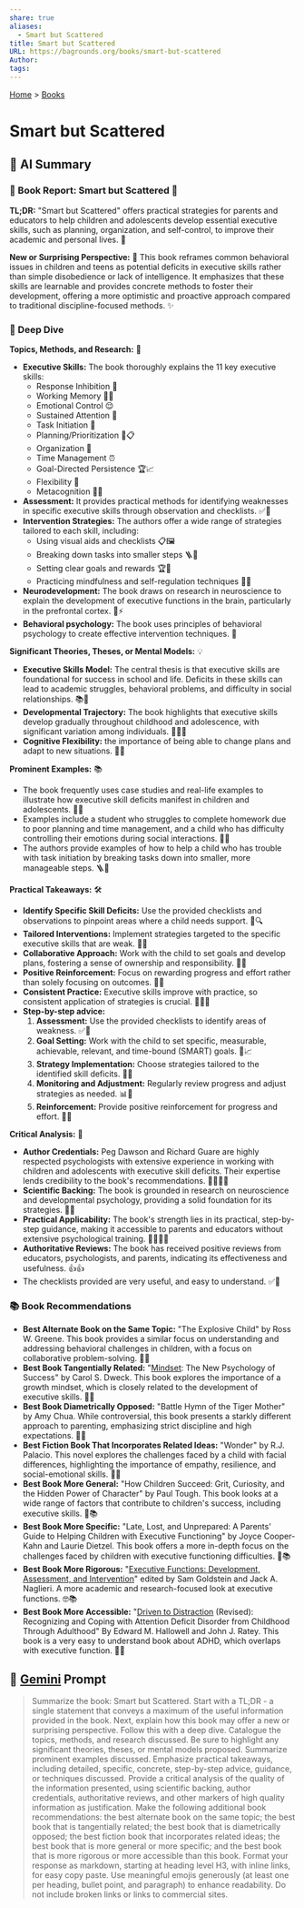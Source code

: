 ```yaml
---
share: true
aliases:
  - Smart but Scattered
title: Smart but Scattered
URL: https://bagrounds.org/books/smart-but-scattered
Author: 
tags: 
---
```

[Home](../index.md) > [Books](./index.md)  
# Smart but Scattered  
## 🤖 AI Summary  
### 📖 Book Report: Smart but Scattered 🧩  
**TL;DR:** "Smart but Scattered" offers practical strategies for parents and educators to help children and adolescents develop essential executive skills, such as planning, organization, and self-control, to improve their academic and personal lives. 🚀  
  
**New or Surprising Perspective:** 🤔 This book reframes common behavioral issues in children and teens as potential deficits in executive skills rather than simple disobedience or lack of intelligence. It emphasizes that these skills are learnable and provides concrete methods to foster their development, offering a more optimistic and proactive approach compared to traditional discipline-focused methods. ✨  
  
### 🧠 Deep Dive  
**Topics, Methods, and Research:** 🔬  
* **Executive Skills:** The book thoroughly explains the 11 key executive skills:  
    * Response Inhibition 🛑  
    * Working Memory 🧠💭  
    * Emotional Control 😌  
    * Sustained Attention 🎯  
    * Task Initiation 🏁  
    * Planning/Prioritization 📅📋  
    * Organization 📂  
    * Time Management ⏰  
    * Goal-Directed Persistence 🏆📈  
    * Flexibility 🤸  
    * Metacognition 🧐💡  
* **Assessment:** It provides practical methods for identifying weaknesses in specific executive skills through observation and checklists. ✅📝  
* **Intervention Strategies:** The authors offer a wide range of strategies tailored to each skill, including:  
    * Using visual aids and checklists 📋🖼️  
    * Breaking down tasks into smaller steps 🪜🧩  
    * Setting clear goals and rewards 🏆🌟  
    * Practicing mindfulness and self-regulation techniques 🧘🌿  
* **Neurodevelopment:** The book draws on research in neuroscience to explain the development of executive functions in the brain, particularly in the prefrontal cortex. 🧠⚡  
* **Behavioral psychology:** The book uses principles of behavioral psychology to create effective intervention techniques. 🤝  
  
**Significant Theories, Theses, or Mental Models:** 💡  
* **Executive Skills Model:** The central thesis is that executive skills are foundational for success in school and life. Deficits in these skills can lead to academic struggles, behavioral problems, and difficulty in social relationships. 📚🔑  
* **Developmental Trajectory:** The book highlights that executive skills develop gradually throughout childhood and adolescence, with significant variation among individuals. 👶🧑‍🦱  
* **Cognitive Flexibility:** the importance of being able to change plans and adapt to new situations. 🔄🌱  
  
**Prominent Examples:** 📚  
* The book frequently uses case studies and real-life examples to illustrate how executive skill deficits manifest in children and adolescents. 👦👧  
* Examples include a student who struggles to complete homework due to poor planning and time management, and a child who has difficulty controlling their emotions during social interactions. 📝😢  
* The authors provide examples of how to help a child who has trouble with task initiation by breaking tasks down into smaller, more manageable steps. 🪜🧩  
  
**Practical Takeaways:** 🛠️  
* **Identify Specific Skill Deficits:** Use the provided checklists and observations to pinpoint areas where a child needs support. 🎯🔍  
* **Tailored Interventions:** Implement strategies targeted to the specific executive skills that are weak. 🔧🎯  
* **Collaborative Approach:** Work with the child to set goals and develop plans, fostering a sense of ownership and responsibility. 🤝🤝  
* **Positive Reinforcement:** Focus on rewarding progress and effort rather than solely focusing on outcomes. 👏🌟  
* **Consistent Practice:** Executive skills improve with practice, so consistent application of strategies is crucial. 🏋️‍♂️🔄  
* **Step-by-step advice:**  
    1.  **Assessment:** Use the provided checklists to identify areas of weakness. ✅📝  
    2.  **Goal Setting:** Work with the child to set specific, measurable, achievable, relevant, and time-bound (SMART) goals. 🎯📈  
    3.  **Strategy Implementation:** Choose strategies tailored to the identified skill deficits. 🔧🎯  
    4.  **Monitoring and Adjustment:** Regularly review progress and adjust strategies as needed. 📊🔄  
    5.  **Reinforcement:** Provide positive reinforcement for progress and effort. 👏🌟  
  
**Critical Analysis:** 🧐  
* **Author Credentials:** Peg Dawson and Richard Guare are highly respected psychologists with extensive experience in working with children and adolescents with executive skill deficits. Their expertise lends credibility to the book's recommendations. 👩‍⚕️👨‍⚕️  
* **Scientific Backing:** The book is grounded in research on neuroscience and developmental psychology, providing a solid foundation for its strategies. 🧠🔬  
* **Practical Applicability:** The book's strength lies in its practical, step-by-step guidance, making it accessible to parents and educators without extensive psychological training. 👨‍🏫👩‍🏫  
* **Authoritative Reviews:** The book has received positive reviews from educators, psychologists, and parents, indicating its effectiveness and usefulness. 👍👍  
* The checklists provided are very useful, and easy to understand. ✅🧠  
  
### 📚 Book Recommendations  
* **Best Alternate Book on the Same Topic:** "The Explosive Child" by Ross W. Greene. This book provides a similar focus on understanding and addressing behavioral challenges in children, with a focus on collaborative problem-solving. 🤝🤝  
* **Best Book Tangentially Related:** "[Mindset](./mindset.md): The New Psychology of Success" by Carol S. Dweck. This book explores the importance of a growth mindset, which is closely related to the development of executive skills. 🌱🧠  
* **Best Book Diametrically Opposed:** "Battle Hymn of the Tiger Mother" by Amy Chua. While controversial, this book presents a starkly different approach to parenting, emphasizing strict discipline and high expectations. 🐅🔥  
* **Best Fiction Book That Incorporates Related Ideas:** "Wonder" by R.J. Palacio. This novel explores the challenges faced by a child with facial differences, highlighting the importance of empathy, resilience, and social-emotional skills. 💖📖  
* **Best Book More General:** "How Children Succeed: Grit, Curiosity, and the Hidden Power of Character" by Paul Tough. This book looks at a wide range of factors that contribute to children's success, including executive skills. 🌟📚  
* **Best Book More Specific:** "Late, Lost, and Unprepared: A Parents' Guide to Helping Children with Executive Functioning" by Joyce Cooper-Kahn and Laurie Dietzel. This book offers a more in-depth focus on the challenges faced by children with executive functioning difficulties. 🧭📚  
* **Best Book More Rigorous:** "[Executive Functions: Development, Assessment, and Intervention](./executive-functions-development-assessment-and-intervention.md)" edited by Sam Goldstein and Jack A. Naglieri. A more academic and research-focused look at executive functions. 🤓📚  
* **Best Book More Accessible:** "[Driven to Distraction](./driven-to-distraction.md) (Revised): Recognizing and Coping with Attention Deficit Disorder from Childhood Through Adulthood" By Edward M. Hallowell and John J. Ratey. This book is a very easy to understand book about ADHD, which overlaps with executive function. 📖🧠  
  
## 💬 [Gemini](https://gemini.google.com) Prompt  
> Summarize the book: Smart but Scattered. Start with a TL;DR - a single statement that conveys a maximum of the useful information provided in the book. Next, explain how this book may offer a new or surprising perspective. Follow this with a deep dive. Catalogue the topics, methods, and research discussed. Be sure to highlight any significant theories, theses, or mental models proposed. Summarize prominent examples discussed. Emphasize practical takeaways, including detailed, specific, concrete, step-by-step advice, guidance, or techniques discussed. Provide a critical analysis of the quality of the information presented, using scientific backing, author credentials, authoritative reviews, and other markers of high quality information as justification. Make the following additional book recommendations: the best alternate book on the same topic; the best book that is tangentially related; the best book that is diametrically opposed; the best fiction book that incorporates related ideas; the best book that is more general or more specific; and the best book that is more rigorous or more accessible than this book. Format your response as markdown, starting at heading level H3, with inline links, for easy copy paste. Use meaningful emojis generously (at least one per heading, bullet point, and paragraph) to enhance readability. Do not include broken links or links to commercial sites.